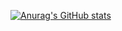 
[![Anurag's GitHub stats](https://github-readme-stats.vercel.app/api?username=RasmusKuusmaa)](https://github.com/anuraghazra/github-readme-stats)
